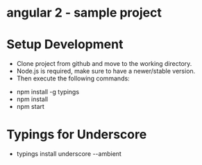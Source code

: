 # angular 2 - sample project

Setup Development
===
- Clone project from github and move to the working directory.
- Node.js is required, make sure to have a newer/stable version.
- Then execute the following commands:

* npm install -g typings 
* npm install
* npm start

Typings for Underscore
==
* typings install underscore --ambient
